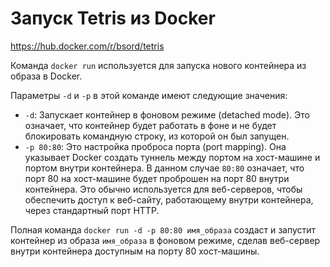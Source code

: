 Запуск Tetris из Docker
=======================

https://hub.docker.com/r/bsord/tetris

Команда `docker run` используется для запуска нового контейнера из образа в Docker.

Параметры `-d` и `-p` в этой команде имеют следующие значения:

- `-d`: Запускает контейнер в фоновом режиме (detached mode).
  Это означает, что контейнер будет работать в фоне и не будет блокировать командную строку, из которой он был запущен.
- `-p 80:80`: Это настройка проброса порта (port mapping).
  Она указывает Docker создать туннель между портом на хост-машине и портом внутри контейнера.
  В данном случае `80:80` означает, что порт 80 на хост-машине будет проброшен на порт 80 внутри контейнера.
  Это обычно используется для веб-серверов, чтобы обеспечить доступ к веб-сайту, работающему внутри контейнера, через стандартный порт HTTP.

Полная команда `docker run -d -p 80:80 имя_образа` создаст и запустит контейнер из образа `имя_образа` в фоновом режиме,
сделав веб-сервер внутри контейнера доступным на порту 80 хост-машины.
